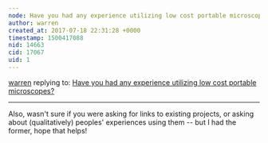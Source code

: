 ```yaml
---
node: Have you had any experience utilizing low cost portable microscopes?  
author: warren
created_at: 2017-07-18 22:31:28 +0000
timestamp: 1500417088
nid: 14663
cid: 17067
uid: 1
---
```




[warren](../profile/warren) replying to: [Have you had any experience utilizing low cost portable microscopes?  ](../notes/gilbert/07-18-2017/have-you-had-any-experience-utilizing-low-cost-portable-microscopes)

----
Also, wasn't sure if you were asking for links to existing projects, or asking about (qualitatively) peoples' experiences using them -- but I had the former, hope that helps!
